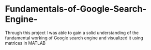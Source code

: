 # Fundamentals-of-Google-Search-Engine-
Through this project I was able to gain a solid understanding of the fundamental working of Google search engine and visualized it using matrices in MATLAB
